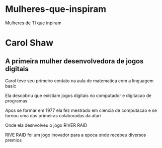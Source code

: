 # Mulheres-que-inspiram
Mulheres de TI que inpiram
<!Doctype html>
<html>
<head>
          <title> Mulheres da tecnologia que inspiram </title>

</head>
<body>
        <h1>Carol Shaw</h1>
        <h2>A primeira mulher desenvolvedora de jogos digitais</h2>
        <p>Carol teve seu primeiro contato na aula de matematica com a linguagem basic</p>
        <p>Ela descobriu que existiam jogos digitais no computador e digitacao de programas</p>
        <p>Apos se formar em 1977 ela fez mestrado em ciencia de computacao e se tornou uma das primeiras colaboradas da atari<p>
        <p>Onde ela desnvolveu o jogo RIVER RAID<p>
        <p>RIVE RAID foi um jogo inovador para a epoca onde recebeu diversos premios<p>
        
